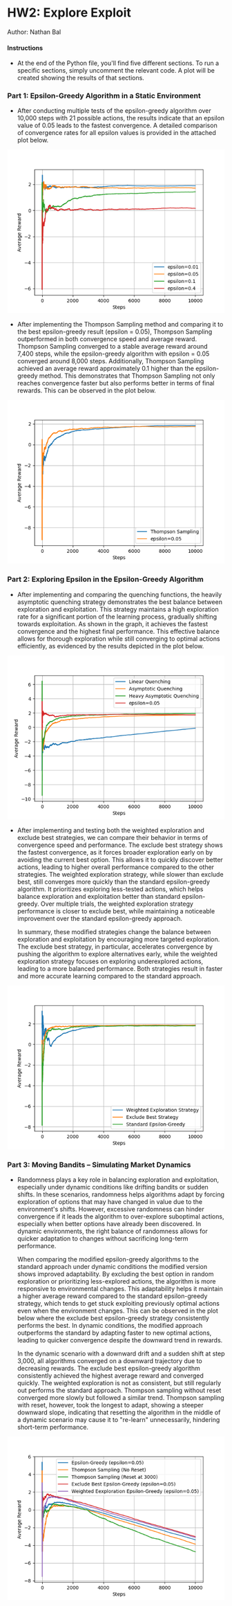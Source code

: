 # HW2: Explore Exploit

Author: Nathan Bal

#### Instructions

*  At the end of the Python file, you'll find five different sections. To run a specific sections, simply uncomment the relevant code. A plot will be created showing the results of that sections. 

### Part 1: Epsilon-Greedy Algorithm in a Static Environment

*   After conducting multiple tests of the epsilon-greedy algorithm over 10,000 steps with 21 possible actions, the results indicate that an epsilon value of 0.05 leads to the fastest convergence. A detailed comparison of convergence rates for all epsilon values is provided in the attached plot below.

![Chart showing results](Figure_1.png)

*   After implementing the Thompson Sampling method and comparing it to the best epsilon-greedy result (epsilon = 0.05), Thompson Sampling outperformed in both convergence speed and average reward. Thompson Sampling converged to a stable average reward around 7,400 steps, while the epsilon-greedy algorithm with epsilon = 0.05 converged around 8,000 steps. Additionally, Thompson Sampling achieved an average reward approximately 0.1 higher than the epsilon-greedy method. This demonstrates that Thompson Sampling not only reaches convergence faster but also performs better in terms of final rewards. This can be observed in the plot below.

![Chart showing results](Figure_2.png)

### Part 2: Exploring Epsilon in the Epsilon-Greedy Algorithm

*   After implementing and comparing the quenching functions, the heavily asymptotic quenching strategy demonstrates the best balance between exploration and exploitation. This strategy maintains a high exploration rate for a significant portion of the learning process, gradually shifting towards exploitation. As shown in the graph, it achieves the fastest convergence and the highest final performance. This effective balance allows for thorough exploration while still converging to optimal actions efficiently, as evidenced by the results depicted in the plot below.

![Chart showing results](Figure_3.png)

*   After implementing and testing both the weighted exploration and exclude best strategies, we can compare their behavior in terms of convergence speed and performance. The exclude best strategy shows the fastest convergence, as it forces broader exploration early on by avoiding the current best option. This allows it to quickly discover better actions, leading to higher overall performance compared to the other strategies. The weighted exploration strategy, while slower than exclude best, still converges more quickly than the standard epsilon-greedy algorithm. It prioritizes exploring less-tested actions, which helps balance exploration and exploitation better than standard epsilon-greedy. Over multiple trials, the weighted exploration strategy performance is closer to exclude best, while maintaining a noticeable improvement over the standard epsilon-greedy approach.

    In summary, these modified strategies change the balance between exploration and exploitation by encouraging more targeted exploration. The exclude best strategy, in particular, accelerates convergence by pushing the algorithm to explore alternatives early, while the weighted exploration strategy focuses on exploring underexplored actions, leading to a more balanced performance. Both strategies result in faster and more accurate learning compared to the standard approach.

![Chart showing results](Figure_4.png)

### Part 3: Moving Bandits – Simulating Market Dynamics

*  Randomness plays a key role in balancing exploration and exploitation, especially under dynamic conditions like drifting bandits or sudden shifts. In these scenarios, randomness helps algorithms adapt by forcing exploration of options that may have changed in value due to the environment's shifts. However, excessive randomness can hinder convergence if it leads the algorithm to over-explore suboptimal actions, especially when better options have already been discovered. In dynamic environments, the right balance of randomness allows for quicker adaptation to changes without sacrificing long-term performance.

    When comparing the modified epsilon-greedy algorithms to the standard approach under dynamic conditions the modified version shows improved adaptability. By excluding the best option in random exploration or prioritizing less-explored actions, the algorithm is more responsive to environmental changes. This adaptability helps it maintain a higher average reward compared to the standard epsilon-greedy strategy, which tends to get stuck exploiting previously optimal actions even when the environment changes. This can be observed in the plot below where the exclude best epsilon-greedy strategy consistently performs the best. In dynamic conditions, the modified approach outperforms the standard by adapting faster to new optimal actions, leading to quicker convergence despite the downward trend in rewards.

    In the dynamic scenario with a downward drift and a sudden shift at step 3,000, all algorithms converged on a downward trajectory due to decreasing rewards. The exclude best epsilon-greedy algorithm consistently achieved the highest average reward and converged quickly. The weighted exploration is not as consistent, but still regularly out performs the standard approach. Thompson sampling without reset converged more slowly but followed a similar trend. Thompson sampling with reset, however, took the longest to adapt, showing a steeper downward slope, indicating that resetting the algorithm in the middle of a dynamic scenario may cause it to "re-learn" unnecessarily, hindering short-term performance.

![Chart showing results](Figure_5.png)
